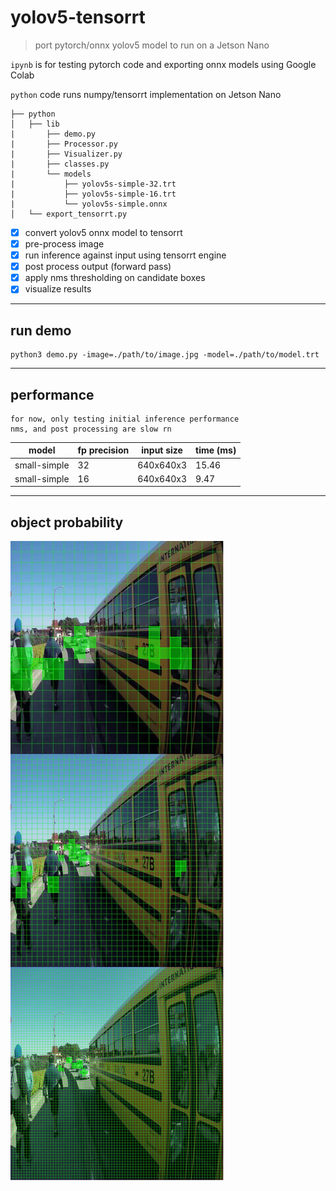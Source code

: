 # yolov5-tensorrt 

> port pytorch/onnx yolov5 model to run on a Jetson Nano

`ipynb` is for testing pytorch code and exporting onnx models using Google Colab

`python` code runs numpy/tensorrt implementation on Jetson Nano 

```
├── python
│   ├── lib
|       ├── demo.py
|       ├── Processor.py
|       ├── Visualizer.py
|       ├── classes.py
|       └── models
|           ├── yolov5s-simple-32.trt
|           ├── yolov5s-simple-16.trt
|           └── yolov5s-simple.onnx
│   └── export_tensorrt.py
```

- [x] convert yolov5 onnx model to tensorrt
- [x] pre-process image 
- [x] run inference against input using tensorrt engine
- [x] post process output (forward pass)
- [x] apply nms thresholding on candidate boxes
- [x] visualize results

___

## run demo

```
python3 demo.py -image=./path/to/image.jpg -model=./path/to/model.trt
```

___

## performance

```
for now, only testing initial inference performance
nms, and post processing are slow rn
```

| model  |  fp precision  | input size |  time (ms)   |
| ------------- | ------------- | ---------- | ---- |
| small-simple  |  32  |  640x640x3  | 15.46 |
| small-simple  |  16  |  640x640x3  | 9.47  |

___

## object probability

![](docs/object_grids.png)


